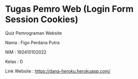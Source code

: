 # Tugas Pemro Web (Login Form Session Cookies)

Quiz Pemrograman Website

Nama : Figo Perdana Putra 

NIM : 192410102022 

Kelas : D

Link Website : https://dana-heroku.herokuapp.com/

